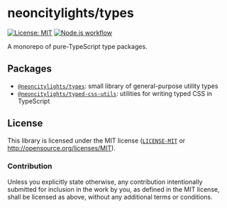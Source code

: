 # neoncitylights/types

[![License: MIT](https://img.shields.io/badge/License-MIT-blue.svg?style=flat-square)](https://opensource.org/licenses/MIT)
[![Node.js workflow](https://img.shields.io/github/actions/workflow/status/neoncitylights/types/.github/workflows/main.yml?style=flat-square)](https://github.com/neoncitylights/types/actions/workflows/main.yml)

A monorepo of pure-TypeScript type packages.

## Packages

- [`@neoncitylights/types`](/packages/types): small library of general-purpose utility types
- [`@neoncitylights/typed-css-utils`](/packages/typed-css-utils): utilities for writing typed CSS in TypeScript

## License

This library is licensed under the MIT license ([`LICENSE-MIT`](../../LICENSE) or <http://opensource.org/licenses/MIT>).

### Contribution

Unless you explicitly state otherwise, any contribution intentionally submitted for inclusion in the work by you, as defined in the MIT license, shall be licensed as above, without any additional terms or conditions.
